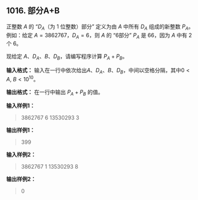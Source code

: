 ﻿## 1016. 部分A+B
正整数 $A$ 的 “$D_A$（为 1 位整数）部分” 定义为由 $A$ 中所有 $D_A$ 组成的新整数 $P_A$。
​例如：给定 $A = 3862767$，$D_A = 6$，则 $A$ 的 “6部分” $P_A$ 是 66，因为 $A$ 中有 2 个 6。

现给定 $A$、$D_A$、$B$、$D_B$，请编写程序计算 $P_A+P_B$。

**输入格式：**
输入在一行中依次给出$A$、$D_A$、$B$、$D_B$，中间以空格分隔，其中$0<A$, $B<10^{10}$。

**输出格式：**
在一行中输出 $P_A+P_B$ 的值。

**输入样例1：**
>3862767 6 13530293 3

**输出样例1：**
>399

**输入样例2：**
>3862767 1 13530293 8

**输出样例2：**
>0  